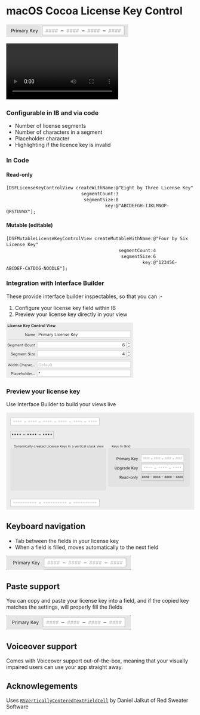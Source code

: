 # macOS Cocoa License Key Control

![](./art/simple.png)

![](./art/preview.mp4)

### Configurable in IB and via code

* Number of license segments
* Number of characters in a segment
* Placeholder character
* Highlighting if the licence key is invalid

### In Code

#### Read-only

	[DSFLicenseKeyControlView createWithName:@"Eight by Three License Key"
								segmentCount:3
	   							 segmentSize:8
										 key:@"ABCDEFGH-IJKLMNOP-QRSTUVWX"];

#### Mutable (editable)

	[DSFMutableLicenseKeyControlView createMutableWithName:@"Four by Six License Key"
											  segmentCount:4
											   segmentSize:6
													   key:@"123456-ABCDEF-CATDOG-NOODLE"];

### Integration with Interface Builder

These provide interface builder inspectables, so that you can :-

1. Configure your license key field within IB
2. Preview your license key directly in your view

![](./art/interface_builder.png)

### Preview your license key

Use Interface Builder to build your views live

![](./art/interface_builder_preview.png)

## Keyboard navigation

* Tab between the fields in your license key
* When a field is filled, moves automatically to the next field

![](./art/keyboard_navigation.gif)

## Paste support

You can copy and paste your license key into a field, and if the copied key matches the settings, will properly fill the fields

![](./art/paste_support.gif)

## Voiceover support

Comes with Voiceover support out-of-the-box, meaning that your visually impaired users can use your app straight away.

## Acknowlegements

Uses [`RSVerticallyCenteredTextFieldCell`](https://red-sweater.com/blog/148/what-a-difference-a-cell-makes) by Daniel Jalkut of Red Sweater Software 
